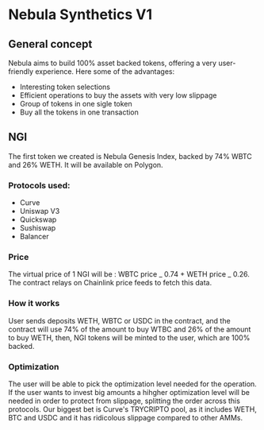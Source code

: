 # Nebula Synthetics V1

## General concept

Nebula aims to build 100% asset backed tokens, offering a very user-friendly experience. Here some of the advantages:

- Interesting token selections
- Efficient operations to buy the assets with very low slippage
- Group of tokens in one sigle token
- Buy all the tokens in one transaction

## NGI

The first token we created is Nebula Genesis Index, backed by 74% WBTC and 26% WETH. It will be available on Polygon.

### Protocols used:

- Curve
- Uniswap V3
- Quickswap
- Sushiswap
- Balancer

### Price

The virtual price of 1 NGI will be : WBTC price _ 0.74 + WETH price _ 0.26. The contract relays on Chainlink price feeds to fetch this data.

### How it works

User sends deposits WETH, WBTC or USDC in the contract, and the contract will use 74% of the amount to buy WTBC and 26% of the amount to buy WETH, then, NGI tokens will be minted to the user, which are 100% backed.

### Optimization

The user will be able to pick the optimization level needed for the operation. If the user wants to invest big amounts a hihgher optimization level will be needed in order to protect from slippage, splitting the order across this protocols. Our biggest bet is Curve's TRYCRIPTO pool, as it includes WETH, BTC and USDC and it has ridicolous slippage compared to other AMMs.
